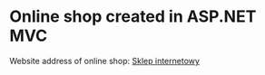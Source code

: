 # Online shop created in ASP.NET MVC



<p>Website address of online shop: <a href="http://www.onlineshop2017.hostingasp.pl/">Sklep internetowy</a></p>
